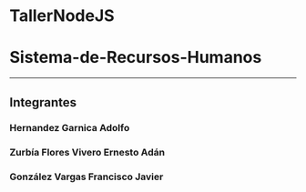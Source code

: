 # TallerNodeJS 
# Sistema-de-Recursos-Humanos
--- 
## Integrantes
### Hernandez Garnica Adolfo
### Zurbía Flores Vivero Ernesto Adán
### González Vargas Francisco Javier
